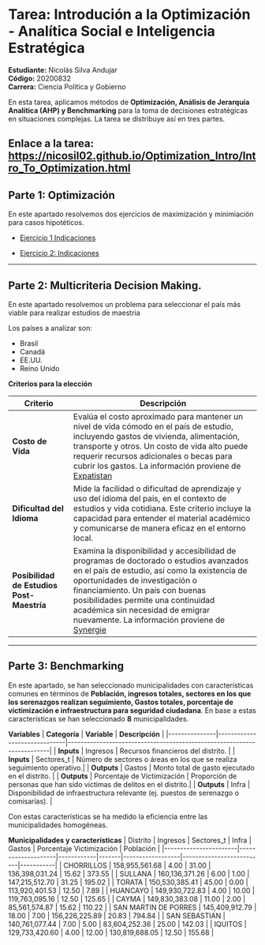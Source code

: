 # Tarea: Introdución a la Optimización - Analítica Social e Inteligencia Estratégica

**Estudiante:** Nicolás Silva Andujar  
**Código:** 20200832  
**Carrera:** Ciencia Política y Gobierno  

En esta tarea, aplicamos métodos de **Optimización, Análisis de Jerarquía Analítica (AHP) y Benchmarking** para la toma de decisiones estratégicas en situaciones complejas. La tarea se distribuye así en tres partes.

**Enlace a la tarea**: https://nicosil02.github.io/Optimization_Intro/Intro_To_Optimization.html
----------------------------

## Parte 1: Optimización

En este apartado resolvemos dos ejercicios de maximización y minimiación para casos hipotéticos.

* [Ejercicio 1 Indicaciones](https://docs.google.com/presentation/d/e/2PACX-1vTSq9X74urGAB_5n_MIJ9ZGIboKSvBdokVTBXVLh_qqZnmLRTJioOF431Rzys3Qi9UaFwWXjeq6Wmd5/embed?start=false&loop=false&delayms=3000)


* [Ejercicio 2: Indicaciones](https://docs.google.com/presentation/d/e/2PACX-1vQtBRpIr6Hx1_T0zJ3_DRqsE82YUjx7ZkeEKLdA64fbjtjkmc6Ibf6ebzp6CY69D482IGpG2h9GcsC5/embed?start=false&loop=false&delayms=3000)


--------------------
## Parte 2: Multicriteria Decision Making.

En este apartado resolvemos un problema para seleccionar el país más viable para realizar estudios de maestria

Los países a analizar son:

* Brasil
* Canadá
* EE.UU.
* Reino Unido

**Criterios para la elección**

| Criterio                  | Descripción                                                                                             |
|---------------------------|---------------------------------------------------------------------------------------------------------|
| **Costo de Vida**         | Evalúa el costo aproximado para mantener un nivel de vida cómodo en el país de estudio, incluyendo gastos de vivienda, alimentación, transporte y otros. Un costo de vida alto puede requerir recursos adicionales o becas para cubrir los gastos. La información proviene de [Expatistan](https://www.expatistan.com/es/costo-de-vida/pais/ranking) |
| **Dificultad del Idioma** | Mide la facilidad o dificultad de aprendizaje y uso del idioma del país, en el contexto de estudios y vida cotidiana. Este criterio incluye la capacidad para entender el material académico y comunicarse de manera eficaz en el entorno local. |
| **Posibilidad de Estudios Post-Maestría** | Examina la disponibilidad y accesibilidad de programas de doctorado o estudios avanzados en el país de estudio, así como la existencia de oportunidades de investigación o financiamiento. Un país con buenas posibilidades permite una continuidad académica sin necesidad de emigrar nuevamente. La información proviene de [Synergie](https://www.synergie.es/trabajar-en-extranjero/) |



------------------------------
## Parte 3: Benchmarking

En este apartado, se han seleccionado municipalidades con características comunes en términos de **Población, ingresos totales, sectores en los que los serenazgos realizan seguimiento, Gastos totales, porcentaje de victimización e infraestructura para seguridad ciudadana**. En base a estas características se han seleccionado **8** municipalidades.


**Variables**
| **Categoría** | **Variable**                 | **Descripción**                                                        |
|---------------|------------------------------|------------------------------------------------------------------------|
| **Inputs**    | Ingresos                     | Recursos financieros del distrito.                                     |
|   **Inputs**             | Sectores_t                   | Número de sectores o áreas en los que se realiza seguimiento operativo.|
| **Outputs**   | Gastos                       | Monto total de gasto ejecutado en el distrito.                         |
|   **Outputs**            | Porcentaje de Victimización   | Proporción de personas que han sido víctimas de delitos en el distrito.|
|     **Outputs**          | Infra                         | Disponibilidad de infraestructura relevante (ej. puestos de serenazgo o comisarías). |


Con estas características se ha medido la eficiencia entre las municipalidades homogéneas.


**Municipalidades y características**
| Distrito              | Ingresos           | Sectores_t | Infra | Gastos           | Porcentaje Victimización | Población |
|-----------------------|--------------------|------------|-------|------------------|--------------------------|-----------|
| CHORRILLOS            | 158,955,561.68    | 4.00       | 31.00 | 136,398,031.24  | 15.62                     | 373.55    |
| SULLANA               | 160,136,371.26    | 6.00       | 1.00  | 147,215,512.70  | 31.25                     | 195.02    |
| TORATA                | 150,530,385.41    | 45.00      | 0.00  | 113,920,401.53  | 12.50                     | 7.89      |
| HUANCAYO              | 149,930,722.83    | 4.00       | 10.00 | 119,763,095.16  | 12.50                     | 125.65    |
| CAYMA                 | 149,830,383.08    | 11.00      | 2.00  | 85,561,574.87   | 15.62                     | 110.22    |
| SAN MARTIN DE PORRES  | 145,409,912.79    | 18.00      | 7.00  | 156,226,225.89  | 20.83                     | 794.84    |
| SAN SEBASTIAN         | 140,761,077.44    | 7.00       | 5.00  | 83,604,252.36   | 25.00                     | 142.03    |
| IQUITOS               | 129,733,420.60    | 4.00       | 12.00 | 130,819,688.05  | 12.50                     | 155.68    |






